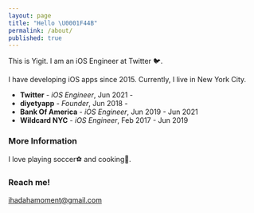 ```yaml
---
layout: page
title: "Hello \U0001F44B"
permalink: /about/
published: true
---
```


This is Yigit. I am an iOS Engineer at Twitter 🐦. 

I have developing iOS apps since 2015. Currently, I live in New York City.

- **Twitter** - _iOS Engineer_, Jun 2021 - 
- **diyetyapp** - _Founder_, Jun 2018 - 
- **Bank Of America** - _iOS Engineer_, Jun 2019 - Jun 2021 
- **Wildcard NYC** - _iOS Engineer_, Feb 2017 - Jun 2019


### More Information

I love playing soccer⚽ and cooking🍳. 

### Reach me!

[ihadahamoment@gmail.com](mailto:ihadahamoment@gmail.com)

